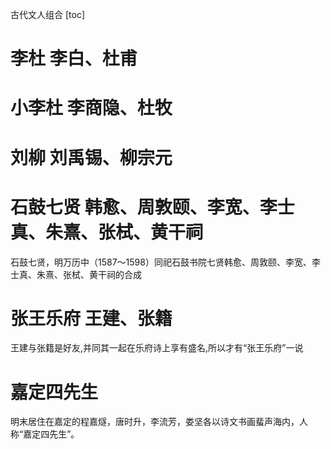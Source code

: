 古代文人组合
[toc]

# 李杜 李白、杜甫

# 小李杜 李商隐、杜牧

# 刘柳 刘禹锡、柳宗元

# 石鼓七贤 韩愈、周敦颐、李宽、李士真、朱熹、张栻、黄干祠
石鼓七贤，明万历中（1587～1598）同祀石鼓书院七贤韩愈、周敦颐、李宽、李士真、朱熹、张栻、黄干祠的合成

# 张王乐府 王建、张籍
王建与张籍是好友,并同其一起在乐府诗上享有盛名,所以才有“张王乐府”一说

# 嘉定四先生
明末居住在嘉定的程嘉燧，唐时升，李流芳，娄坚各以诗文书画蜚声海内，人称“嘉定四先生”。